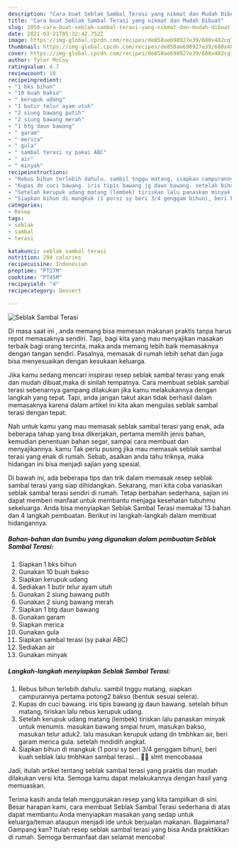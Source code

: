 ```yaml
---
description: "Cara buat Seblak Sambal Terasi yang nikmat dan Mudah Dibuat"
title: "Cara buat Seblak Sambal Terasi yang nikmat dan Mudah Dibuat"
slug: 1058-cara-buat-seblak-sambal-terasi-yang-nikmat-dan-mudah-dibuat
date: 2021-03-21T05:32:42.752Z
image: https://img-global.cpcdn.com/recipes/de858ae698927e39/680x482cq70/seblak-sambal-terasi-foto-resep-utama.jpg
thumbnail: https://img-global.cpcdn.com/recipes/de858ae698927e39/680x482cq70/seblak-sambal-terasi-foto-resep-utama.jpg
cover: https://img-global.cpcdn.com/recipes/de858ae698927e39/680x482cq70/seblak-sambal-terasi-foto-resep-utama.jpg
author: Tyler McCoy
ratingvalue: 4.7
reviewcount: 10
recipeingredient:
- "1 bks bihun"
- "10 buah bakso"
- " kerupuk udang"
- "1 butir telur ayam utuh"
- "2 siung bawang putih"
- "2 siung bawang merah"
- "1 btg daun bawang"
- " garam"
- " merica"
- " gula"
- " sambal terasi sy pakai ABC"
- " air"
- " minyak"
recipeinstructions:
- "Rebus bihun terlebih dahulu. sambil tnggu matang, siapkan campurannya pertama potong2 bakso (bentuk sesuai selera)."
- "Kupas dn cuci bawang. iris tipis bawang jg daun bawang. setelah bihun matang, tiriskan lalu rebus kerupuk udang."
- "Setelah kerupuk udang matang (lembek) tiriskan lalu panaskan minyak untuk menumis. masukan bawang smpai hrum, masukan bakso, masukan telur aduk2. lalu masukan kerupuk udang dn tmbhkan air, beri garam merica gula. setelah mndidih angkat."
- "Siapkan bihun di mangkuk (1 porsi sy beri 3/4 genggam bihun), beri kuah seblak lalu tmbhkan sambal terasi... 🤤🤤 slmt mencobaaaa"
categories:
- Resep
tags:
- seblak
- sambal
- terasi

katakunci: seblak sambal terasi 
nutrition: 294 calories
recipecuisine: Indonesian
preptime: "PT27M"
cooktime: "PT45M"
recipeyield: "4"
recipecategory: Dessert

---
```



![Seblak Sambal Terasi](https://img-global.cpcdn.com/recipes/de858ae698927e39/680x482cq70/seblak-sambal-terasi-foto-resep-utama.jpg)

Di masa  saat ini , anda memang bisa memesan makanan praktis tanpa harus repot memasaknya sendiri. Tapi, bagi kita yang mau menyajikan masakan terbaik bagi orang tercinta, maka anda memang lebih baik memasaknya dengan tangan sendiri. Pasalnya, memasak di rumah lebih sehat dan juga bisa menyesuaikan dengan kesukaan keluarga.

Jika kamu sedang mencari inspirasi resep seblak sambal terasi yang enak dan mudah dibuat,maka di sinilah tempatnya. Cara membuat seblak sambal terasi  sebenarnya gampang dilakukan jika kamu melakukannya dengan langkah yang tepat. Tapi, anda jangan takut akan tidak berhasil dalam memasaknya 
karena dalam artikel ini kita akan mengulas seblak sambal terasi dengan tepat.  



Nah untuk kamu yang mau memasak seblak sambal terasi yang enak, ada beberapa tahap yang bisa dikerjakan, pertama memilih jenis bahan, kemudian penentuan bahan segar, sampai cara membuat dan menyajikannya. kamu Tak perlu pusing jika mau memasak seblak sambal terasi yang enak di rumah. Sebab, asalkan anda  tahu triknya, maka hidangan ini bisa menjadi sajian yang spesial.

Di bawah ini, ada beberapa tips dan trik dalam memasak resep seblak sambal terasi yang siap dihidangkan. Sekarang, mari kita coba variasikan seblak sambal terasi sendiri di rumah. Tetap berbahan sederhana, sajian ini dapat memberi manfaat untuk membantu menjaga kesehatan tubuhmu sekeluarga. Anda bisa menyiapkan Seblak Sambal Terasi memakai 13 bahan dan 4 langkah pembuatan. Berikut ini langkah-langkah dalam membuat hidangannya.

<!--inarticleads1-->

##### Bahan-bahan dan bumbu yang digunakan dalam pembuatan Seblak Sambal Terasi:

1. Siapkan 1 bks bihun
1. Gunakan 10 buah bakso
1. Siapkan  kerupuk udang
1. Sediakan 1 butir telur ayam utuh
1. Gunakan 2 siung bawang putih
1. Gunakan 2 siung bawang merah
1. Siapkan 1 btg daun bawang
1. Gunakan  garam
1. Siapkan  merica
1. Gunakan  gula
1. Siapkan  sambal terasi (sy pakai ABC)
1. Sediakan  air
1. Gunakan  minyak




<!--inarticleads2-->

##### Langkah-langkah menyiapkan Seblak Sambal Terasi:

1. Rebus bihun terlebih dahulu. sambil tnggu matang, siapkan campurannya pertama potong2 bakso (bentuk sesuai selera).
1. Kupas dn cuci bawang. iris tipis bawang jg daun bawang. setelah bihun matang, tiriskan lalu rebus kerupuk udang.
1. Setelah kerupuk udang matang (lembek) tiriskan lalu panaskan minyak untuk menumis. masukan bawang smpai hrum, masukan bakso, masukan telur aduk2. lalu masukan kerupuk udang dn tmbhkan air, beri garam merica gula. setelah mndidih angkat.
1. Siapkan bihun di mangkuk (1 porsi sy beri 3/4 genggam bihun), beri kuah seblak lalu tmbhkan sambal terasi... 🤤🤤 slmt mencobaaaa




Jadi, itulah artikel tentang  seblak sambal terasi  yang praktis dan mudah dilakukan versi kita. Semoga kamu dapat melakukannya dengan hasil yang memuaskan. 

Terima kasih anda telah menggunakan resep yang kita tampilkan di sini. Besar harapan kami, cara membuat  Seblak Sambal Terasi sederhana di atas dapat membantu Anda menyiapkan masakan yang sedap untuk keluarga/teman ataupun menjadi ide untuk berjualan makanan. Bagaimana? Gampang kan? Itulah resep seblak sambal terasi yang bisa Anda praktikkan di rumah. Semoga bermanfaat dan selamat mencoba!

